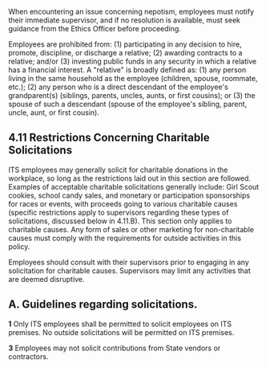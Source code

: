 When encountering an issue concerning nepotism, employees must notify their immediate supervisor, and if no resolution is available, must seek guidance from the Ethics Officer before proceeding.

Employees are prohibited from: (1) participating in any decision to hire, promote, discipline, or discharge a relative; (2) awarding contracts to a relative; and/or (3) investing public funds in any security in which a relative has a financial interest. A "relative" is broadly defined as: (1) any person living in the same household as the employee (children, spouse, roommate, etc.); (2) any person who is a direct descendant of the employee's grandparent(s) (siblings, parents, uncles, aunts, or first cousins); or (3) the spouse of such a descendant (spouse of the employee's sibling, parent, uncle, aunt, or first cousin).

## **4.11 Restrictions Concerning Charitable Solicitations**

ITS employees may generally solicit for charitable donations in the workplace, so long as the restrictions laid out in this section are followed. Examples of acceptable charitable solicitations generally include: Girl Scout cookies, school candy sales, and monetary or participation sponsorships for races or events, with proceeds going to various charitable causes (specific restrictions apply to supervisors regarding these types of solicitations, discussed below in 4.11.B). This section only applies to charitable causes. Any form of sales or other marketing for non-charitable causes must comply with the requirements for outside activities in this policy.

Employees should consult with their supervisors prior to engaging in any solicitation for charitable causes. Supervisors may limit any activities that are deemed disruptive.

## **A. Guidelines regarding solicitations.**

**1** Only ITS employees shall be permitted to solicit employees on ITS premises. No outside solicitations will be permitted on ITS premises.

**3** Employees may not solicit contributions from State vendors or contractors.